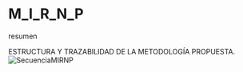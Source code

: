 # M_I_R_N_P
resumen

ESTRUCTURA Y TRAZABILIDAD DE LA METODOLOGÍA PROPUESTA.
![SecuenciaMIRNP](https://user-images.githubusercontent.com/87507595/217350113-099e6d47-be4a-4db7-8f0d-b05b2be651a4.png)

